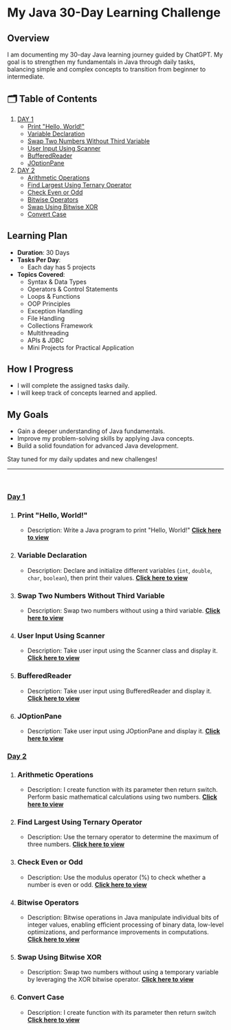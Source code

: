 # My Java 30-Day Learning Challenge

## Overview
I am documenting my 30-day Java learning journey guided by ChatGPT. My goal is to strengthen my fundamentals in Java through daily tasks, balancing simple and complex concepts to transition from beginner to intermediate.

## 🗂️ Table of Contents
1. [DAY 1](#day-1)
   - [Print "Hello, World!"](#print-hello-world)
   - [Variable Declaration](#variable-declaration)
   - [Swap Two Numbers Without Third Variable](#swap-two-numbers-without-third-variable)
   - [User Input Using Scanner](#user-input-using-scanner)
   - [BufferedReader](#bufferedreader)
   - [JOptionPane](#joptionpane)
2. [DAY 2](#day-2)
   - [Arithmetic Operations](#arithmetic-operations)  
   - [Find Largest Using Ternary Operator](#find-largest-using-ternary-operator)  
   - [Check Even or Odd](#check-even-or-odd)  
   - [Bitwise Operators](#bitwise-operators)  
   - [Swap Using Bitwise XOR](#swap-using-bitwise-xor)  
   - [Convert Case](#convert-case)  
  
     
## **Learning Plan**  
- **Duration**: 30 Days  
- **Tasks Per Day**:  
  - Each day has 5 projects  
- **Topics Covered**:  
  - Syntax & Data Types  
  - Operators & Control Statements  
  - Loops & Functions  
  - OOP Principles  
  - Exception Handling  
  - File Handling  
  - Collections Framework  
  - Multithreading  
  - APIs & JDBC  
  - Mini Projects for Practical Application  

## How I Progress
- I will complete the assigned tasks daily.
- I will keep track of concepts learned and applied.

## My Goals
- Gain a deeper understanding of Java fundamentals.
- Improve my problem-solving skills by applying Java concepts.
- Build a solid foundation for advanced Java development.

Stay tuned for my daily updates and new challenges!
<hr><br>

### **[Day 1](https://github.com/johnbhd/30-Days-JAVA/tree/Day1/Day1/src/Day1)**

1. ### **Print "Hello, World!"**
   - Description: Write a Java program to print "Hello, World!"
   **[Click here to view](https://github.com/johnbhd/30-Days-JAVA/blob/Day1/Day1/src/Day1/Task1.java)**

2. ### **Variable Declaration**
   - Description: Declare and initialize different variables (`int`, `double`, `char`, `boolean`), then print their values.
   **[Click here to view](https://github.com/johnbhd/30-Days-JAVA/blob/Day1/Day1/src/Day1/Task2.java)**

3. ### **Swap Two Numbers Without Third Variable**
   - Description: Swap two numbers without using a third variable.
   **[Click here to view](https://github.com/johnbhd/30-Days-JAVA/blob/Day1/Day1/src/Day1/Task3.java)**

4. ### **User Input Using Scanner**
   - Description: Take user input using the Scanner class and display it.
   **[Click here to view](https://github.com/johnbhd/30-Days-JAVA/blob/Day1/Day1/src/Day1/Task4.java)**

5. ### **BufferedReader**
   - Description: Take user input using BufferedReader and display it.
   **[Click here to view](https://github.com/johnbhd/30-Days-JAVA/blob/Day1/Day1/src/Day1/Task5.java)**

6. ### **JOptionPane**
   - Description: Take user input using JOptionPane and display it.
   **[Click here to view](https://github.com/johnbhd/30-Days-JAVA/blob/Day1/Day1/src/Day1/Task6.java)**

### **[Day 2](https://github.com/johnbhd/30-Days-JAVA/tree/Day2/Day2/src/Day2)**

1. ### **Arithmetic Operations**
   - Description: I create function with its parameter then return switch. Perform basic mathematical calculations using two numbers.
   **[Click here to view](https://github.com/johnbhd/30-Days-JAVA/blob/Day2/Day2/src/Day2/Task1.java)**
2. ### **Find Largest Using Ternary Operator**
   - Description: Use the ternary operator to determine the maximum of three numbers.
   **[Click here to view](https://github.com/johnbhd/30-Days-JAVA/blob/Day2/Day2/src/Day2/Task2.java)**
3. ### **Check Even or Odd**
   - Description: Use the modulus operator (%) to check whether a number is even or odd.
   **[Click here to view](https://github.com/johnbhd/30-Days-JAVA/blob/Day2/Day2/src/Day2/Task3.java)**
4. ### **Bitwise Operators**
   - Description: Bitwise operations in Java manipulate individual bits of integer values, enabling efficient processing of binary data, low-level optimizations, and performance improvements in computations.
   **[Click here to view](https://github.com/johnbhd/30-Days-JAVA/blob/Day2/Day2/src/Day2/Task4.java)**
5. ### **Swap Using Bitwise XOR**
   - Description: Swap two numbers without using a temporary variable by leveraging the XOR bitwise operator.
   **[Click here to view](https://github.com/johnbhd/30-Days-JAVA/blob/Day2/Day2/src/Day2/Task5.java)**
6. ### **Convert Case**
   - Description: I create function with its parameter then return switch 
   **[Click here to view](https://github.com/johnbhd/30-Days-JAVA/blob/Day2/Day2/src/Day2/Task6.java)**

     

